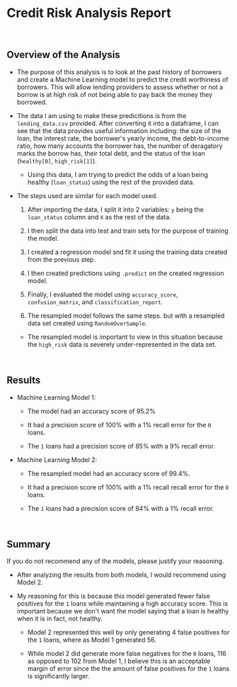# Credit Risk Analysis Report

</br>

## Overview of the Analysis

* The purpose of this analysis is to look at the past history of borrowers and create a Machine Learning model to predict the credit worthiness of borrowers. This will allow lending providers to assess whether or not a borrow is at high risk of not being able to pay back the money they borrowed.

* The data I am using to make these predicitions is from the `lending_data.csv` provided. After converting it into a dataframe, I can see that the data provides useful information including: the size of the loan, the interest rate, the borrower's yearly income, the debt-to-income ratio, how many accounts the borrower has, the number of deragatory marks the borrow has, their total debt, and the status of the loan (`healthy[0]`, `high_risk[1]`).

  * Using this data, I am trying to predict the odds of a loan being healthy (`loan_status`) using the rest of the provided data.

* The steps used are similar for each model used. 
  
  1. After importing the data, I split it into 2 variables: `y` being the `loan_status` column and `X` as the rest of the data.

  2. I then split the data into test and train sets for the purpose of training the model.

  3. I created a regression model snd fit it using the training data created from the previous step.

  4. I then created predictions using `.predict` on the created regression model.

  5. Finally, I evaluated the model using `accuracy_score`, `confusion_matrix`, and `classification_report`.

  6. The resampled model follows the same steps. but with a resampled data set created using `RandomOverSample`.

    * The resampled model is important to view in this situation because the `high_risk` data is severely under-represented in the data set.

</br>

## Results

* Machine Learning Model 1:
  
  * The model had an accuracy score of 95.2%

  * It had a precision score of 100% with a 1% recall error for the `0` loans.

  * The `1` loans had a precision score of 85% with a 9% recall error.

* Machine Learning Model 2:
  
  * The resampled model had an accuracy score of 99.4%.

  * It had a precision score of 100% with a 1% recall recall error for the `0` loans.

  * The `1` loans had a precision score of 84% with a 1% recall error.

</br>

## Summary

If you do not recommend any of the models, please justify your reasoning.

* After analyzing the results from both models, I would recommend using Model 2. 

* My reasoning for this is because this model generated fewer false positives for the `1` loans while maintaining a high accuracy score. This is important because we don't want the model saying that a loan is healthy when it is in fact, not healthy. 

  * Model 2 represented this well by only generating 4 false positives for the `1` loans, where as Model 1 generated 56.

  * While model 2 did generate more false negatives for the `0` loans, 116 as opposed to 102 from Model 1, I believe this is an acceptable margin of error since the the amount of false positives for the `1` loans is significantly larger.

</br>
